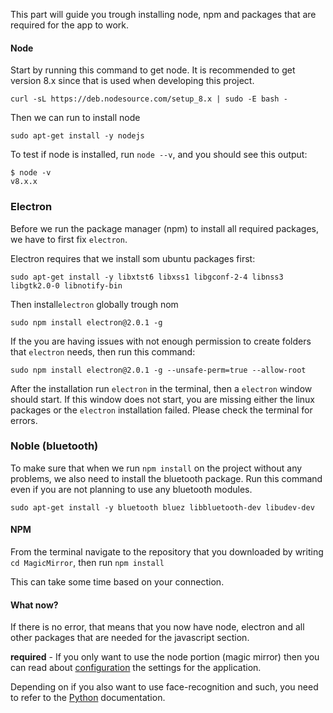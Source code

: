 This part will guide you trough installing node, npm and packages that are required for the app to work.

#### Node
Start by running this command to get node.
It is recommended to get version 8.x since that is used when developing this project.

```
curl -sL https://deb.nodesource.com/setup_8.x | sudo -E bash -
```

Then we can run to install node
```
sudo apt-get install -y nodejs
```

To test if node is installed, run ```node --v```, and you should see this output:
```
$ node -v
v8.x.x
```

### Electron
Before we run the package manager (npm) to install all required packages,
we have to first fix ```electron```.

Electron requires that we install som ubuntu packages first:

```
sudo apt-get install -y libxtst6 libxss1 libgconf-2-4 libnss3 libgtk2.0-0 libnotify-bin
```

Then install```electron``` globally trough nom

```
sudo npm install electron@2.0.1 -g
```

If the you are having issues with not enough permission to create folders
that ```electron``` needs, then run this command:

```
sudo npm install electron@2.0.1 -g --unsafe-perm=true --allow-root
```

After the installation run ```electron``` in the terminal, then  a ```electron``` window should start.
If this window does not start, you are missing either the linux packages or the ```electron``` installation failed.
Please check the terminal for errors.

### Noble (bluetooth)
To make sure that when we run ```npm install``` on the project without any problems, we also need to install
the bluetooth package.
Run this command even if you are not planning to use any bluetooth modules.

```
sudo apt-get install -y bluetooth bluez libbluetooth-dev libudev-dev
```

#### NPM
From the terminal navigate to the repository that you downloaded by writing ```cd MagicMirror```,
then run ```npm install```

This can take some time based on your connection.

#### What now?

If there is no error, that means that you now have node, electron and all 
other packages that are needed for the javascript section.

**required** - If you only want to use the node portion (magic mirror) then you can read about
[configuration](/docs/config.md) the settings for the application.

Depending on if you also want to use face-recognition and such, you need to 
refer to the [Python](/docs/python.md) documentation.



